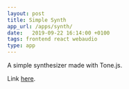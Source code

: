 ```yaml
---
layout: post
title: Simple Synth
app_url: /apps/synth/
date:   2019-09-22 16:14:00 +0100
tags: frontend react webaudio
type: app
---
```

A simple synthesizer made with Tone.js.

Link [here](/apps/synth).
